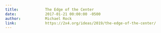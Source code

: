 ```yaml
---
title:            The Edge of the Center
date:             2017-01-21 00:00:00 -0500
author:           Michael Rock
link:             https://2x4.org/ideas/2019/the-edge-of-the-center/
---
```

